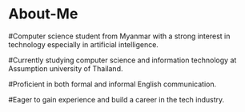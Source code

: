 # About-Me 

#Computer science student from Myanmar with a strong interest in technology especially in artificial intelligence.

#Currently studying computer science and information technology at Assumption university of Thailand.

#Proficient in both formal and informal English communication.

#Eager to gain experience and build a career in the tech industry.

